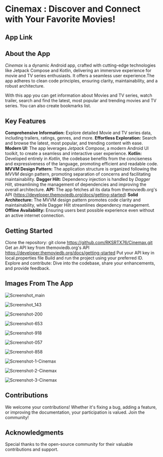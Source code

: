 # Cinemax : Discover and Connect with Your Favorite Movies!

## App Link

## About the App
*Cinemax* is a dynamic Android app, crafted with cutting-edge technologies like Jetpack Compose and Kotlin, delivering an immersive experience for movie and TV series enthusiasts. 
It offers a seamless user experience.The app adheres to clean code principles, ensuring clarity, maintainability, and a robust architecture.

With this app you can get information about Movies and TV series, watch trailer, search and find the latest, most popular and trending movies and TV series. You can also create bookmarks list.

## Key Features

**Comprehensive Information:** Explore detailed Movie and TV series data, including trailers, ratings, genres, and more.
**Effortless Exploration:** Search and browse the latest, most popular, and trending content with ease.
**Modern UI:** The app leverages *Jetpack Compose*, a modern Android UI toolkit, to create a seamless and interactive user experience.
**Kotlin:** Developed entirely in *Kotlin*, the codebase benefits from the conciseness and expressiveness of the language, promoting efficient and readable code.
**MVVM Design Pattern:** The application structure is organized following the *MVVM* design pattern, promoting separation of concerns and facilitating maintainability.
**Dagger Hilt:** Dependency injection is handled by *Dagger Hilt*, streamlining the management of dependencies and improving the overall architecture.
**API:** The app fetches all its data from themoviedb.org's API (https://developer.themoviedb.org/docs/getting-started)
**Solid Architecture:** The MVVM design pattern promotes code clarity and maintainability, while Dagger Hilt streamlines dependency management.
**Offline Availability:** Ensuring users best possible experience even without an active internet connection.

 ## Getting Started

Clone the repository: git clone https://github.com/RKSRTX76/Cinemax.git
Get an API key from themoviedb.org's API https://developer.themoviedb.org/docs/getting-started
Put your API key in local.properties file
Build and run the project using your preferred ID.
Explore and contribute: Dive into the codebase, share your enhancements, and provide feedback.

## Images From The App
![Screenshot_main](https://github.com/user-attachments/assets/456417f5-20a2-4170-95c1-353082191783)

![Screenshot_143](https://github.com/user-attachments/assets/2c2c27d6-df33-4a7f-8a4f-644ee24fcd5d)

![Screenshot-200](https://github.com/user-attachments/assets/3606fb15-0d96-4c61-89a1-7c32ba101725)

![Screenshot-653](https://github.com/user-attachments/assets/9072cbe5-2e7f-40d6-9343-30f9999e0bcf)

![Screenshot-918](https://github.com/user-attachments/assets/8615624d-a7b1-47ba-b889-a06043214aea)

![Screenshot-057](https://github.com/user-attachments/assets/eee4b39d-7296-47bf-b43c-50ed18101d83)

![Screenshot-858](https://github.com/user-attachments/assets/ba115b64-b995-4c7d-a348-c86321db05c8)

![Screenshot-1-Cinemax](https://github.com/user-attachments/assets/3c2ce6eb-9d58-4544-92c0-c641d9d30a30)

![Screenshot-2-Cinemax](https://github.com/user-attachments/assets/5037cfdd-c091-48f7-b578-9a5e71dd4af6)

![Screenshot-3-Cinemax](https://github.com/user-attachments/assets/c8182fcb-fc31-4bb2-86b9-c8d454da8386)


## Contributions
We welcome your contributions! Whether it's fixing a bug, adding a feature, or improving the documentation, your participation is valued. Join the community!

## Acknowledgments
Special thanks to the open-source community for their valuable contributions and support.


